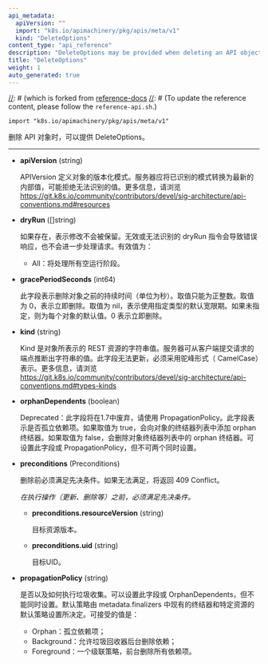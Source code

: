 ```yaml
---
api_metadata:
  apiVersion: ""
  import: "k8s.io/apimachinery/pkg/apis/meta/v1"
  kind: "DeleteOptions"
content_type: "api_reference"
description: "DeleteOptions may be provided when deleting an API object."
title: "DeleteOptions"
weight: 1
auto_generated: true
---
```


[//]: # (The file is auto-generated from the Go source code of the component using a generic generator,)
[//]: # (which is forked from [reference-docs](https://github.com/kubernetes-sigs/reference-docs.)
[//]: # (To update the reference content, please follow the `reference-api.sh`.)

`import "k8s.io/apimachinery/pkg/apis/meta/v1"`

删除 API 对象时，可以提供 DeleteOptions。

<hr/>

- **apiVersion** (string)

  APIVersion 定义对象的版本化模式。服务器应将已识别的模式转换为最新的内部值，可能拒绝无法识别的值。更多信息，请浏览 https://git.k8s.io/community/contributors/devel/sig-architecture/api-conventions.md#resources

- **dryRun** ([]string)

  如果存在，表示修改不会被保留。无效或无法识别的 dryRun 指令会导致错误响应，也不会进一步处理请求。有效值为：
  - All：将处理所有空运行阶段。

- **gracePeriodSeconds** (int64)

  此字段表示删除对象之前的持续时间（单位为秒）。取值只能为正整数。取值为 0，表示立即删除。取值为 nil，表示使用指定类型的默认宽限期。如果未指定，则为每个对象的默认值。0 表示立即删除。

- **kind** (string)

  Kind 是对象所表示的 REST 资源的字符串值。服务器可从客户端提交请求的端点推断出字符串的值。此字段无法更新，必须采用驼峰形式（ CamelCase）表示。更多信息，请浏览 https://git.k8s.io/community/contributors/devel/sig-architecture/api-conventions.md#types-kinds

- **orphanDependents** (boolean)

  Deprecated：此字段将在1.7中废弃，请使用 PropagationPolicy。此字段表示是否孤立依赖项。如果取值为 true，会向对象的终结器列表中添加 orphan 终结器。如果取值为 false，会删除对象终结器列表中的 orphan 终结器。可设置此字段或 PropagationPolicy，但不可两个同时设置。

- **preconditions** (Preconditions)

  删除前必须满足先决条件。如果无法满足，将返回 409 Conflict。

  <a name="Preconditions"></a>

  *在执行操作（更新、删除等）之前，必须满足先决条件。*

  - **preconditions.resourceVersion** (string)

    目标资源版本。

  - **preconditions.uid** (string)

    目标UID。

- **propagationPolicy** (string)

  是否以及如何执行垃圾收集。可以设置此字段或 OrphanDependents，但不能同时设置。默认策略由 metadata.finalizers 中现有的终结器和特定资源的默认策略设置所决定。可接受的值是：
  - Orphan：孤立依赖项；
  - Background：允许垃圾回收器后台删除依赖；
  - Foreground：一个级联策略，前台删除所有依赖项。
